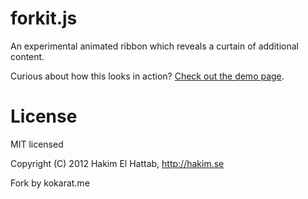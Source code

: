 # forkit.js

An experimental animated ribbon which reveals a curtain of additional content.

Curious about how this looks in action? [Check out the demo page](http://lab.hakim.se/forkit-js/).

# License

MIT licensed

Copyright (C) 2012 Hakim El Hattab, http://hakim.se

Fork by kokarat.me
